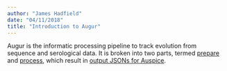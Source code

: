 ```yaml
---
author: "James Hadfield"
date: "04/11/2018"
title: "Introduction to Augur"
---
```


Augur is the informatic processing pipeline to track evolution from sequence and serological data.
It is broken into two parts, termed [prepare](/docs/04-bioinformatics-pipeline/03-prepare) and [process](/docs/04-bioinformatics-pipeline/04-process), which result in [output JSONs for Auspice](/docs/04-bioinformatics-pipeline/exported-JSON-files).
